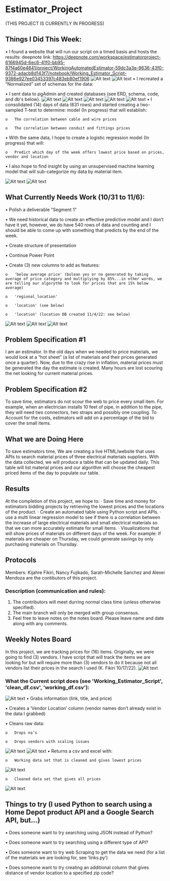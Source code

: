 # Estimator_Project
(THIS PROJECT IS CURRENTLY IN PROGRESS)

## Things I Did This Week:

•	I found a website that will run our script on a timed basis and hosts the results: deepnote link: https://deepnote.com/workspace/estimatorproject-6166945d-6ec6-41f0-bb95-87f4a60e4841/project/WorkingAutomatedEstimator-59dc3a3e-9636-43f0-9372-adacb8d143f7/notebook/Working_Estimator_Script-9386e927ee03453397c483eb80ef1906
![Alt text](https://github.com/thegreatkeej/Estimator_Project/blob/kijahre/images/Picture7.png)
![Alt text](https://github.com/thegreatkeej/Estimator_Project/blob/kijahre/images/Picture8.png)
•	I recreated a “Normalized” set of schemas for the data:

•	I sent data to pgAdmin and created databases (see ERD, schema, code, and db's below).
![Alt text](https://github.com/thegreatkeej/Estimator_Project/blob/kijahre/images/Picture14.png)
![Alt text](https://github.com/thegreatkeej/Estimator_Project/blob/kijahre/images/Picture15.png)
![Alt text](https://github.com/thegreatkeej/Estimator_Project/blob/kijahre/images/Picture11.png)
![Alt text](https://github.com/thegreatkeej/Estimator_Project/blob/kijahre/images/Picture9.png)
![Alt text](https://github.com/thegreatkeej/Estimator_Project/blob/kijahre/images/Picture10.png)
•	I consolidated (14) days of data (631 rows) and started creating a two-sampled T-test to determine: model (In progress) that will establish: 

	o	The correlation between cable and wire prices
	
	o	The correlation between conduit and fittings prices

•	With the same data, I hope to create a logistic regression model (In progress) that will:
	
	o	Predict which day of the week offers lowest price based on prices, vendor and location

•	I also hope to find insight by using an unsupervised machine learning model that will sub-categorize my data by material item.
	

![Alt text](https://github.com/thegreatkeej/Estimator_Project/blob/kijahre/images/Picture12.png)
![Alt text](https://github.com/thegreatkeej/Estimator_Project/blob/kijahre/images/Picture13.png)	
	
## What Currently Needs Work (10/31 to 11/6):

•	Polish a deliverable “Segment 1”

•	We need historical data to create an effective predictive model and I don’t have it yet, however, we do have 540 rows of data and counting and I should be able to come up with something that predicts by the end of the week.
 
•	Create structure of presentation

•	Continue Power Point

•	Create (3) new columns to add as features:

	o	'below average price' (bolean yes or no generated by taking average of price category and multiplying by 85%...in other words, we are telling our algorythm to look for prices that are 15% below average)

	o	'regional_location' 

	o	'location' (see below)

	o	'location' (location DB created 11/4/22: see below)

![Alt text](https://github.com/thegreatkeej/Estimator_Project/blob/kijahre/images/Picture16.png)
![Alt text](https://github.com/thegreatkeej/Estimator_Project/blob/kijahre/images/Picture17.png)
![Alt text](https://github.com/thegreatkeej/Estimator_Project/blob/kijahre/images/Picture18.png)
	
## Problem Specification #1
I am an estimator. In the old days when we needed to price materials, we would look at a “hot sheet” (a list of materials and their prices generated once a quarter). Now, due to the crazy rise in inflation, material prices must be generated the day the estimate is created. Many hours are lost scouring the net looking for current material prices.

## Problem Specification #2
To save time, estimators do not scour the web to price every small item. For example, when an electrician installs 10 feet of pipe, in addition to the pipe, they will need two connectors, two straps and possibly one coupling. To Account for the costs, estimators will add on a percentage of the bid to cover the small items.

## What we are Doing Here
To save estimators time, We are creating a live HTML/website that uses APIs to search material prices of three electrical materials suppliers. With the data collected, we will produce a table that can be updated daily. This table will list material prices and our algorithm will choose the cheapest priced items of the day to populate our table.

## Results
At the completion of this project, we hope to:
·       Save time and money for estimators bidding projects by retrieving the lowest prices and the locations of the product.
·       Create an automated table using Python script and APIs.
·       use a multi linear regression model to see if there is a correlation between the increase of large electrical materials and small electrical materials so that we can more accurately estimate for small items.
·       Visualizations that will show prices of materials on different days of the week. For example: If materials are cheaper on Thursday, we could generate savings by only purchasing materials on Thursday.

## Protocols
Members: Kijahre Fikiri, Nancy Fujikado, Sarah-Michelle Sanchez and Alexei Mendoza are the contibutors of this project.

### Description (communication and rules):
1.	The contributors will meet durring normal class time (unless otherwise specified).
2.	The main branch will only be merged with group consensus.
3. 	Feel free to leave notes on the notes board. Please leave name and date along with any comments.

## Weekly Notes Board
In this project, we are tracking prices for (16) items. Originally, we were going to find (3) vendors. I have script that will track the items we are looking for but will require more than (3) vendors to do it because not all vendors list their prices in the search I used (K. Fikiri 10/17/22).
![Alt text](https://github.com/thegreatkeej/Estimator_Project/blob/main/images/Picture1.png)

### What the Current script does (see 'Working_Estimator_Script', 'clean_df.csv', 'working_df.csv'):

![Alt text](https://github.com/thegreatkeej/Estimator_Project/blob/main/images/Picture2.png)
•	Grabs information (link, title, and price)

•	Creates a ‘Vendor Location’ column (vendor names don’t already exist in the data I grabbed)

•	Cleans raw data:

  	o	Drops na’s

  	o	Drops vendors with scaling issues

![Alt text](https://github.com/thegreatkeej/Estimator_Project/blob/main/images/Picture3.png)
![Alt text](https://github.com/thegreatkeej/Estimator_Project/blob/main/images/Picture4.png)
•	Returns a csv and excel with:	

	o	Working data set that is cleaned and gives lowest prices

![Alt text](https://github.com/thegreatkeej/Estimator_Project/blob/main/images/Picture5.png)

	o	Cleaned data set that gives all prices
![Alt text](https://github.com/thegreatkeej/Estimator_Project/blob/main/images/Picture6.png)

## Things to try (I used Python to search using a Home Depot product API and a Google Search API, but...)

•	Does someone want to try searching using JSON instead of Python?

•	Does someone want to try searching using a different type of API?

•	Does someone want to try web Scraping to get the data we need (for a list of the materials we are looking for, see ‘links.py’)

•	Does someone want to try creating an additional column that gives distance of vendor location to a specified zip code?
